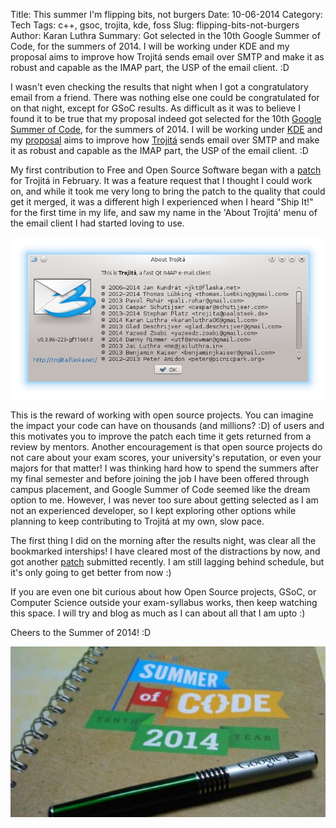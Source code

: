 Title: This summer I'm flipping bits, not burgers
Date: 10-06-2014
Category: Tech
Tags: c++, gsoc, trojita, kde, foss
Slug: flipping-bits-not-burgers
Author: Karan Luthra
Summary: Got selected in the 10th Google Summer of Code, for the summers of 2014. I will be working under KDE and my proposal aims to improve how Trojitá sends email over SMTP and make it as robust and capable as the IMAP part, the USP of the email client. :D

I wasn't even checking the results that night when I got a congratulatory email from a friend. There was nothing else one could be congratulated for on that night, except for GSoC results. As difficult as it was to believe I found it to be true that my proposal indeed got selected for the 10th [Google Summer of Code](http://www.google-melange.com/gsoc/homepage/google/gsoc2014), for the summers of 2014. I will be working under [KDE](http://www.kde.org/) and my [proposal](http://www.google-melange.com/gsoc/project/details/google/gsoc2014/luthrak/5685265389584384) aims to improve how [Trojitá](http://trojita.flaska.net) sends email over SMTP and make it as robust and capable as the IMAP part, the USP of the email client. :D

My first contribution to Free and Open Source Software began with a [patch](http://quickgit.kde.org/?p=trojita.git&a=commit&h=6f14132d37666148e2db44be9e051816bb33daca) for Trojitá in February. It was a feature request that I thought I could work on, and while it took me very long to bring the patch to the quality that could get it merged, it was a different high I experienced when I heard "Ship It!" for the first time in my life, and saw my name in the 'About Trojitá' menu of the email client I had started loving to use. 

![About Trojitá - List of Contributors](/images/trojita_authors.png "About Trojitá - List of Contributors")

This is the reward of working with open source projects. You can imagine the impact your code can have on thousands (and millions? :D) of users and this motivates you to improve the patch each time it gets returned from a review by mentors. Another encouragement is that open source projects do not care about your exam scores, your university's reputation, or even your majors for that matter! I was thinking hard how to spend the summers after my final semester and before joining the job I have been offered through campus placement, and Google Summer of Code seemed like the dream option to me. However, I was never too sure about getting selected as I am not an experienced developer, so I kept exploring other options while planning to keep contributing to Trojitá at my own, slow pace. 

The first thing I did on the morning after the results night, was clear all the bookmarked interships! I have cleared most of the distractions by now, and got another [patch](http://quickgit.kde.org/?p=trojita.git&a=commit&h=7708aaa7fda2877a868a542e9a1335683c9cbdb7) submitted recently. I am still lagging behind schedule, but it's only going to get better from now :)

If you are even one bit curious about how Open Source projects, GSoC, or Computer Science outside your exam-syllabus works, then keep watching this space. I will try and blog as much as I can about all that I am upto :)

Cheers to the Summer of 2014! :D

![GSoC goodies](/images/gsoc-diary.jpg "GSoC goodies, to begin with :D")
